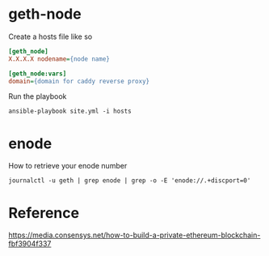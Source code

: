 # geth-node

Create a hosts file like so

```ini
[geth_node]
X.X.X.X nodename={node name}

[geth_node:vars]
domain={domain for caddy reverse proxy}
```

Run the playbook

```
ansible-playbook site.yml -i hosts
```

# enode

How to retrieve your enode number

```
journalctl -u geth | grep enode | grep -o -E 'enode://.+discport=0'
```

# Reference

https://media.consensys.net/how-to-build-a-private-ethereum-blockchain-fbf3904f337
